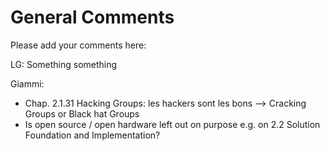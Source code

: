 # General Comments

Please add your comments here:

LG: Something something

Giammi:
- Chap. 2.1.31 Hacking Groups: les hackers sont les bons --> Cracking Groups or Black hat Groups
- Is open source / open hardware left out on purpose e.g. on 2.2 Solution Foundation and Implementation?
